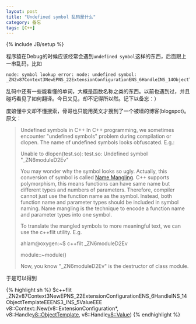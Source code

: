 ```yaml
---
layout: post
title: "Undefined symbol 乱码是什么"
category: 备忘
tags: [C++]
---
```

{% include JB/setup %}

程序猿在Debug的时候应该经常会遇到`undefined symbol`这样的东西，后面跟上一串乱码，比如

	node: symbol lookup error: node: undefined symbol: _ZN2v87Context3NewEPNS_22ExtensionConfigurationENS_6HandleINS_14ObjectTemplateEEENS3_INS_5ValueEEE

乱码中还有一些能看懂的单词，大概是函数名称之类的东西。以前也遇到过，并且碰巧看见了如何翻译。今日又见，却不记得所以然。记下以备忘：）

度娘懂中文却不懂搜索，骨哥也只能用英文才搜到了一个被墙的博客(blogspot)。原文：

>Undefined symbols in C++
>In C++ programming, we sometimes encounter "undefined symbols" problem during compilation or dlopen. The name of undefined symbols looks obfuscated. E.g.:
>
>Unable to dlopen(test.so): test.so: Undefined symbol "_ZN6moduleD2Ev"
>
>You may wonder why the symbol looks so ugly. Actually, this conversion of symbol is called [Name Mangling](http://en.wikipedia.org/wiki/Name_mangling). C++ supports polymorphism, this means functions can have same name but different types and numbers of parameters. Therefore, compiler cannot just use the function name as the symbol. Instead, both function name and parameter types should be included in symbol naming. Name mangling is the technique to encode a function name and parameter types into one symbol.
>
>To translate the mangled symbols to more meaningful text, we can use the c++flit utility. E.g.
>
>ahlam@oxygen:~$ c++filt _ZN6moduleD2Ev
>
>module::~module()
>
>Now, you know "_ZN6moduleD2Ev" is the destructor of class module.

于是可以得到

{% highlight sh %}
$c++flit _ZN2v87Context3NewEPNS_22ExtensionConfigurationENS_6HandleINS_14ObjectTemplateEEENS3_INS_5ValueEEE
v8::Context::New(v8::ExtensionConfiguration*, v8::Handle<v8::ObjectTemplate>, v8::Handle<v8::Value>)
{% endhighlight %}
